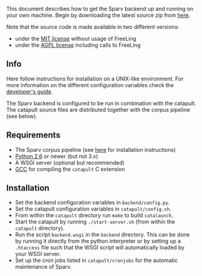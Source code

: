 This document describes how to get the Sparv backend up and running on your own machine. Begin by downloading the latest source zip from [here](https://spraakbanken.gu.se/pub/sparv.dist/sparv_backend).

Note that the source code is made available in two different versions:

* under the [MIT license](https://opensource.org/licenses/MIT) without usage of FreeLing
* under the [AGPL license](http://www.gnu.org/licenses/agpl.html) including calls to FreeLing


## Info
Here follow instructions for installation on a UNIX-like environment.
For more information on the different configuration variables check the [developer's guide](https://spraakbanken.gu.se/eng/research/infrastructure/sparv/developersguides).

The Sparv backend is configured to be run in combination with the catapult. The catapult source files are distributed together with the corpus pipeline (see below).

## Requirements

* The Sparv corpus pipeline (see [here](https://spraakbanken.gu.se/eng/research/infrastructure/sparv/distribution/pipeline) for installation instructions)
* [Python 2.6](http://python.org/) or newer (but not 3.x)
* A WSGI server (optional but recommended)
* [GCC](http://gcc.gnu.org/install) for compiling the `catapult` C extension

## Installation

* Set the backend configuration variables in `backend/config.py`.
* Set the catapult configuration variables in `catapult/config.sh`.
* From within the `catapult` directory run `make` to build `catalaunch`.
* Start the catapult by running `./start-server.sh` (from within the `catapult` directory).
* Run the script `backend.wsgi` in the `backend` directory.
This can be done by running it directly from the python interpreter or by setting up a
`.htaccess` file such that the WSGI script will automatically loaded by your WSGI server.
* Set up the cron jobs listed in `catapult/cronjobs` for the automatic
maintenance of Sparv.
